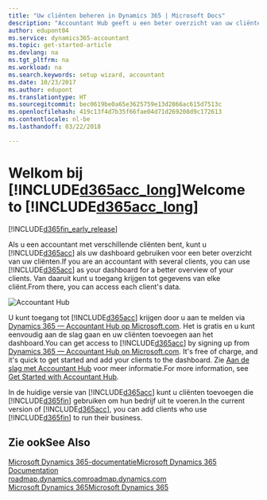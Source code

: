 ```yaml
---
title: "Uw cliënten beheren in Dynamics 365 | Microsoft Docs"
description: "Accountant Hub geeft u een beter overzicht van uw cliënten zodat u eenvoudig tussen cliënten kunt schakelen."
author: edupont04
ms.service: dynamics365-accountant
ms.topic: get-started-article
ms.devlang: na
ms.tgt_pltfrm: na
ms.workload: na
ms.search.keywords: setup wizard, accountant
ms.date: 10/23/2017
ms.author: edupont
ms.translationtype: HT
ms.sourcegitcommit: bec0619be0a65e3625759e13d2866ac615d7513c
ms.openlocfilehash: 419c13f4d7b35f66fae04d71d269208d9c172613
ms.contentlocale: nl-be
ms.lasthandoff: 03/22/2018

---
```

# <a name="welcome-to-included365acclongincludesd365acclongmdmd"></a><span data-ttu-id="362ba-103">Welkom bij [!INCLUDE[d365acc_long](includes/d365acc_long_md.md)]</span><span class="sxs-lookup"><span data-stu-id="362ba-103">Welcome to [!INCLUDE[d365acc_long](includes/d365acc_long_md.md)]</span></span>
[!INCLUDE[d365fin_early_release](includes/d365fin_early_release.md.md)]

<span data-ttu-id="362ba-104">Als u een accountant met verschillende cliënten bent, kunt u [!INCLUDE[d365acc](includes/d365acc_md.md)] als uw dashboard gebruiken voor een beter overzicht van uw cliënten.</span><span class="sxs-lookup"><span data-stu-id="362ba-104">If you are an accountant with several clients, you can use [!INCLUDE[d365acc](includes/d365acc_md.md)] as your dashboard for a better overview of your clients.</span></span> <span data-ttu-id="362ba-105">Van daaruit kunt u toegang krijgen tot gegevens van elke cliënt.</span><span class="sxs-lookup"><span data-stu-id="362ba-105">From there, you can access each client's data.</span></span>  

![Accountant Hub](./media/accountant-get-started/accountant-dashboard.png)

<span data-ttu-id="362ba-107">U kunt toegang tot [!INCLUDE[d365acc](includes/d365acc_md.md)] krijgen door u aan te melden via [Dynamics 365 — Accountant Hub op Microsoft.com](https://www.microsoft.com/en-us/dynamics365/financial-insights-for-accountants). Het is gratis en u kunt eenvoudig aan de slag gaan en uw cliënten toevoegen aan het dashboard.</span><span class="sxs-lookup"><span data-stu-id="362ba-107">You can get access to [!INCLUDE[d365acc](includes/d365acc_md.md)] by signing up from [Dynamics 365 — Accountant Hub on Microsoft.com](https://www.microsoft.com/en-us/dynamics365/financial-insights-for-accountants). It's free of charge, and it's quick to get started and add your clients to the dashboard.</span></span> <span data-ttu-id="362ba-108">Zie [Aan de slag met Accountant Hub](get-started.md) voor meer informatie.</span><span class="sxs-lookup"><span data-stu-id="362ba-108">For more information, see [Get Started with Accountant Hub](get-started.md).</span></span>  

<span data-ttu-id="362ba-109">In de huidige versie van [!INCLUDE[d365acc](includes/d365acc_md.md)] kunt u cliënten toevoegen die [!INCLUDE[d365fin](includes/d365fin_long_md.md)] gebruiken om hun bedrijf uit te voeren.</span><span class="sxs-lookup"><span data-stu-id="362ba-109">In the current version of [!INCLUDE[d365acc](includes/d365acc_md.md)], you can add clients who use [!INCLUDE[d365fin](includes/d365fin_long_md.md)] to run their business.</span></span>  

## <a name="see-also"></a><span data-ttu-id="362ba-110">Zie ook</span><span class="sxs-lookup"><span data-stu-id="362ba-110">See Also</span></span>
[<span data-ttu-id="362ba-111">Microsoft Dynamics 365-documentatie</span><span class="sxs-lookup"><span data-stu-id="362ba-111">Microsoft Dynamics 365 Documentation</span></span>](https://docs.microsoft.com/en-us/dynamics365/#pivot=solutions&panel=solutions_financials)  
[<span data-ttu-id="362ba-112">roadmap.dynamics.com</span><span class="sxs-lookup"><span data-stu-id="362ba-112">roadmap.dynamics.com</span></span>](https://roadmap.dynamics.com/#edition=1#application=a56e2c12-2a92-e611-80dc-c4346bac0910#status=3a708a86-ae97-e611-80df-c4346baceb68)  
[<span data-ttu-id="362ba-113">Microsoft Dynamics 365</span><span class="sxs-lookup"><span data-stu-id="362ba-113">Microsoft Dynamics 365</span></span>](https://go.microsoft.com/fwlink/?linkid=828707)  

